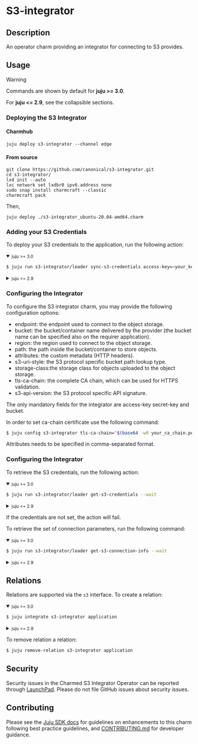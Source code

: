# S3-integrator
## Description

An operator charm providing an integrator for connecting to S3 provides.

## Usage
>[!WARNING]
> Commands are shown by default for **juju >= 3.0**.
>
> For **juju <= 2.9**, see the collapsible sections.

### Deploying the S3 Integrator

#### Charmhub
```shell
juju deploy s3-integrator --channel edge
```
#### From source
```shell
git clone https://github.com/canonical/s3-integrator.git
cd s3-integrator/
lxd init --auto
lxc network set lxdbr0 ipv6.address none
sudo snap install charmcraft --classic
charmcraft pack
```
Then,
```shell
juju deploy ./s3-integrator_ubuntu-20.04-amd64.charm
```

### Adding your S3 Credentials

To deploy your S3 credentials to the application, run the following action:
<details open>
<summary><small>juju >= 3.0</small></summary>
  
```bash
$ juju run s3-integrator/leader sync-s3-credentials access-key=<your_key> secret-key=<your_secret_key>
```
</details>
<details>
<summary><small>juju <= 2.9</small></summary>
  
```bash
$ juju run s3-integrator/leader sync-s3-credentials access-key=<your_key> secret-key=<your_secret_key>
```
</details>
  
### Configuring the Integrator

To configure the S3 integrator charm, you may provide the following configuration options:

- endpoint: the endpoint used to connect to the object storage.
- bucket: the bucket/container name delivered by the provider (the bucket name can be specified also on the requirer application).
- region: the region used to connect to the object storage.
- path: the path inside the bucket/container to store objects.
- attributes: the custom metadata (HTTP headers).
- s3-uri-style: the S3 protocol specific bucket path lookup type.
- storage-class:the storage class for objects uploaded to the object storage.
- tls-ca-chain: the complete CA chain, which can be used for HTTPS validation.
- s3-api-version: the S3 protocol specific API signature.

The only mandatory fields for the integrator are access-key secret-key and bucket.

In order to set ca-chain certificate use the following command:
```bash
$ juju config s3-integrator tls-ca-chain="$(base64 -w0 your_ca_chain.pem)"
```
Attributes needs to be specified in comma-separated format. 

### Configuring the Integrator

To retrieve the S3 credentials, run the following action:

<details open>
<summary><small>juju >= 3.0</small></summary>
  
```bash
$ juju run s3-integrator/leader get-s3-credentials --wait
```
</details>
<details>
<summary><small>juju <= 2.9</small></summary>

```bash
$ juju run-action s3-integrator/leader get-s3-credentials --wait
```
</details>

If the credentials are not set, the action will fail.

To retrieve the set of connection parameters, run the following command:

<details open>
<summary><small>juju >= 3.0</small></summary>

```bash
$ juju run s3-integrator/leader get-s3-connection-info --wait
```
</details>
<details>
<summary><small>juju <= 2.9</small></summary>

```bash
$ juju run-action s3-integrator/leader get-s3-connection-info --wait
```
</details>


## Relations 

Relations are supported via the `s3` interface. To create a relation:

<details open>
<summary><small>juju >= 3.0</small></summary>

```bash
$ juju integrate s3-integrator application
```
</details>
<details>
<summary><small>juju <= 2.9</small></summary>

```bash
$ juju relate s3-integrator application
```
</details>

To remove relation a relation:
```bash
$ juju remove-relation s3-integrator application
```

## Security
Security issues in the Charmed S3 Integrator Operator can be reported through [LaunchPad](https://wiki.ubuntu.com/DebuggingSecurity#How%20to%20File). Please do not file GitHub issues about security issues.


## Contributing

Please see the [Juju SDK docs](https://juju.is/docs/sdk) for guidelines on enhancements to this charm following best practice guidelines, and [CONTRIBUTING.md](https://github.com/canonical/s3-integrator/blob/main/CONTRIBUTING.md) for developer guidance.

